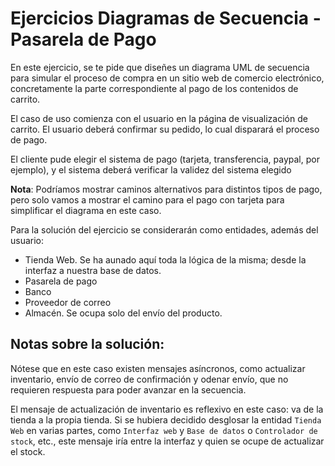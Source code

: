 # Ejercicios Diagramas de Secuencia - Pasarela de Pago

En este ejercicio, se te pide que diseñes un diagrama UML de secuencia para simular el proceso de compra en un sitio web de comercio electrónico, concretamente la parte correspondiente al pago de los contenidos de carrito.

El caso de uso comienza con el usuario en la página de visualización de carrito. El usuario deberá confirmar su pedido, lo cual disparará el proceso de pago.

El cliente pude elegir el sistema de pago (tarjeta, transferencia, paypal, por ejemplo), y el sistema deberá verificar la validez del sistema elegido

**Nota**: Podríamos mostrar caminos alternativos para distintos tipos de pago, pero solo vamos a mostrar el camino para el pago con tarjeta para simplificar el diagrama en este caso.

Para la solución del ejercicio se considerarán como entidades, además del usuario:
* Tienda Web. Se ha aunado aquí toda la lógica de la misma; desde la interfaz a nuestra base de datos.
* Pasarela de pago
* Banco
* Proveedor de correo
* Almacén. Se ocupa solo del envío del producto.


## Notas sobre la solución:

Nótese que en este caso existen mensajes asíncronos, como actualizar inventario, envío de correo de confirmación y odenar envío, que no requieren respuesta para poder avanzar en la secuencia.

El mensaje de actualización de inventario es reflexivo en este caso: va de la tienda a la propia tienda. Si se hubiera decidido desglosar la entidad `Tienda Web` en varias partes, como `Interfaz web` y `Base de datos` o `Controlador de stock`, etc., este mensaje iría entre la interfaz y quien se ocupe de actualizar el stock.

